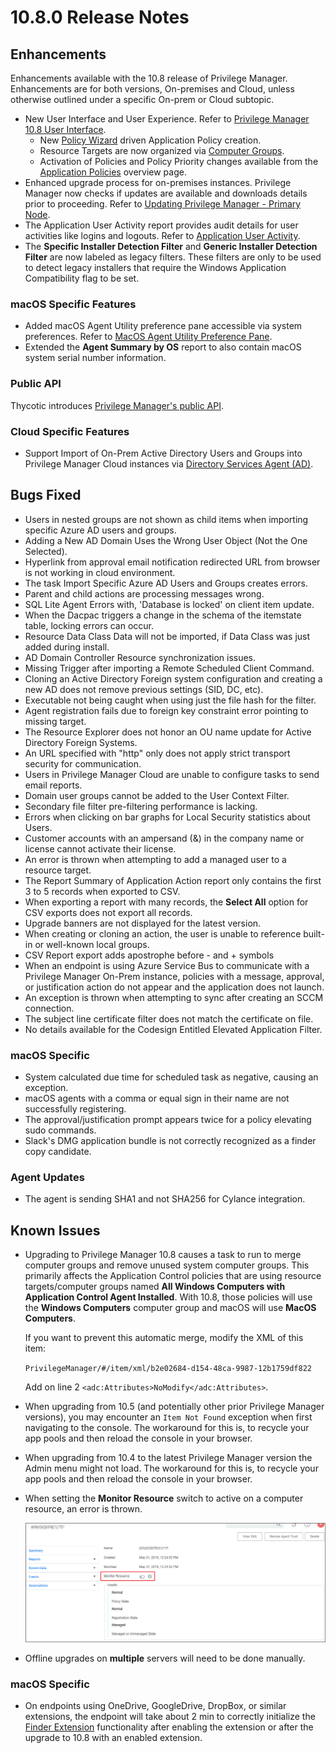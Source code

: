 [title]: # (10.8 Release)
[tags]: # (on-premises,cloud)
[priority]: # (30095)
# 10.8.0 Release Notes

## Enhancements

Enhancements available with the 10.8 release of Privilege Manager. Enhancements are for both versions, On-premises and Cloud, unless otherwise outlined under a specific On-prem or Cloud subtopic.

* New User Interface and User Experience. Refer to [Privilege Manager 10.8 User Interface](../pm-intro/10.8-ui.md).
  * New [Policy Wizard](../computer-groups/app-control/policies/policy-wizard.md) driven Application Policy creation.
  * Resource Targets are now organized via [Computer Groups](../computer-groups/index.md).
  * Activation of Policies and Policy Priority changes available from the [Application Policies](../computer-groups/app-control/index.md) overview page.
* Enhanced upgrade process for on-premises instances. Privilege Manager now checks if updates are available and downloads details prior to proceeding. Refer to [Updating Privilege Manager - Primary Node](../install/upgrades/index.md#primary_node).
* The Application User Activity report provides audit details for user activities like logins and logouts. Refer to [Application User Activity](../reports/app-user-activity.md).
* The __Specific Installer Detection Filter__ and __Generic Installer Detection Filter__ are now labeled as legacy filters. These filters are only to be used to detect legacy installers that require the Windows Application Compatibility flag to be set.

### macOS Specific Features

* Added macOS Agent Utility preference pane accessible via system preferences. Refer to [MacOS Agent Utility Preference Pane](../agents/macOS/utility.md).
* Extended the __Agent Summary by OS__ report to also contain macOS system serial number information.

### Public API

Thycotic introduces [Privilege Manager's public API](https://docs.thycotic.com/privman-api/10.8.0/index.md).

### Cloud Specific Features

* Support Import of On-Prem Active Directory Users and Groups into Privilege Manager Cloud instances via [Directory Services Agent (AD)](../install/agents/agent-inst-win-dsa.png).

## Bugs Fixed

* Users in nested groups are not shown as child items when importing specific Azure AD users and groups.
* Adding a New AD Domain Uses the Wrong User Object (Not the One Selected).
* Hyperlink from approval email notification redirected URL from browser is not working in cloud environment.
* The task Import Specific Azure AD Users and Groups creates errors.
* Parent and child actions are processing messages wrong.
* SQL Lite Agent Errors with, 'Database is locked' on client item update.
* When the Dacpac triggers a change in the schema of the itemstate table, locking errors can occur.
* Resource Data Class Data will not be imported, if Data Class was just added during install.
* AD Domain Controller Resource synchronization issues.
* Missing Trigger after importing a Remote Scheduled Client Command.
* Cloning an Active Directory Foreign system configuration and creating a new AD does not remove previous settings (SID, DC, etc).
* Executable not being caught when using just the file hash for the filter.
* Agent registration fails due to foreign key constraint error pointing to missing target.
* The Resource Explorer does not honor an OU name update for Active Directory Foreign Systems.
* An URL specified with "http" only does not apply strict transport security for communication.
* Users in Privilege Manager Cloud are unable to configure tasks to send email reports.
* Domain user groups cannot be added to the User Context Filter.
* Secondary file filter pre-filtering performance is lacking.
* Errors when clicking on bar graphs for Local Security statistics about Users.
* Customer accounts with an ampersand (&) in the company name or license cannot activate their license.
* An error is thrown when attempting to add a managed user to a resource target.
* The Report Summary of Application Action report only contains the first 3 to 5 records when exported to CSV.
* When exporting a report with many records, the __Select All__ option for CSV exports does not export all records.
* Upgrade banners are not displayed for the latest version.
* When creating or cloning an action, the user is unable to reference built-in or well-known local groups.
* CSV Report export adds apostrophe before - and + symbols
* When an endpoint is using Azure Service Bus to communicate with a Privilege Manager On-Prem instance, policies with a message, approval, or justification action do not appear and the application does not launch.
* An exception is thrown when attempting to sync after creating an SCCM connection.
* The subject line certificate filter does not match the certificate on file.
* No details available for the Codesign Entitled Elevated Application Filter.

### macOS Specific

* System calculated due time for scheduled task as negative, causing an exception.
* macOS agents with a comma or equal sign in their name are not successfully registering.
* The approval/justification prompt appears twice for a policy elevating sudo commands.
* Slack's DMG application bundle is not correctly recognized as a finder copy candidate.

### Agent Updates

* The agent is sending SHA1 and not SHA256 for Cylance integration.

## Known Issues

* Upgrading to Privilege Manager 10.8 causes a task to run to merge computer groups and remove unused system computer groups. This primarily affects the Application Control policies that are using resource targets/computer groups named __All Windows Computers with Application Control Agent Installed__.  With 10.8, those policies will use the __Windows Computers__ computer group and macOS will use __MacOS Computers__.

  If you want to prevent this automatic merge, modify the XML of this item:

  `PrivilegeManager/#/item/xml/b2e02684-d154-48ca-9987-12b1759df822`

  Add on line 2 `<adc:Attributes>NoModify</adc:Attributes>`.
* When upgrading from 10.5 (and potentially other prior Privilege Manager versions), you may encounter an `Item Not Found` exception when first navigating to the console. The workaround for this is, to recycle your app pools and then reload the console in your browser.
* When upgrading from 10.4 to the latest Privilege Manager version the Admin menu might not load. The workaround for this is, to recycle your app pools and then reload the console in your browser.
* When setting the __Monitor Resource__ switch to active on a computer resource, an error is thrown.

  ![monitor resource](images/10.8.0-ki-mon-resc.png "Set Monitor Resource to active")
* Offline upgrades on __multiple__ servers will need to be done manually.

### macOS Specific

* On endpoints using OneDrive, GoogleDrive, DropBox, or similar extensions, the endpoint will take about 2 min to correctly initialize the [Finder Extension](../computer-groups/macOS/examples/self-elevation.md#troubleshooting__verify_the_finder_extension_is_installed) functionality after enabling the extension or after the upgrade to 10.8 with an enabled extension.
